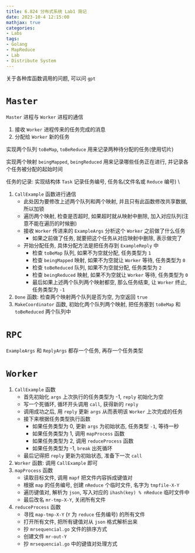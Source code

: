 ```yaml
---
title: 6.824 分布式系统 Lab1 简记
date: 2023-10-4 12:15:00
mathjax: true
categories:
- Labs
tags: 
- Golang
- MapReduce
- Lab
- Distribute System
---
```


关于各种库函数调用的问题, 可以问 `gpt`

# `Master` 

`Master` 进程与 `Worker` 进程的通信
1. 接收 `Worker` 进程传来的任务完成的消息
2. 分配给 `Worker` 新的任务

实现两个队列 `toBeMap`, `toBeReduce` 用来记录两种待分配的任务(使用切片) 

实现两个映射 `beingMapped`, `beingReduced` 用来记录哪些任务正在进行, 并记录各个任务被分配的起始时间

任务的记录: 实现结构体 `Task` 记录任务编号, 任务名(文件名或 `Reduce` 编号) \

1. `CallExample` 函数进行通信
    - 此处因为要修改上述两个队列和两个映射, 并且只有此函数修改共享数据, 所以加锁
    - 遍历两个映射, 检查是否超时, 如果超时就从映射中删除, 加入对应队列(注意不能在遍历的时候删)
    - 接收 `Worker` 传进来的 `ExampleArgs` 分析这个 `Worker` 之前做了什么任务
        - 如果之前做了任务, 就要把这个任务从对应映射中删除, 表示做完了
    - 开始分配任务, 具体分配方法是把任务存到 `ExampleReply` 中
        - 检查 `toBeMap` 队列, 如果不为空就分配, 任务类型为 `1` 
        - 检查 `beingMapped` 映射, 如果不为空就让 `Worker` 等待, 任务类型为 `0`
        - 检查 `toBeReduced` 队列, 如果不为空就分配, 任务类型为 `2`
        - 检查 `beingReduced` 映射, 如果不为空就让 `Worker` 等待, 任务类型为 `0`
        - 最后如果上述两个队列两个映射都空, 那么任务结束, 让 `Worker` 终止, 任务类型为 `-1`
2. `Done` 函数: 检查两个映射两个队列是否为空, 为空返回 `true`
3. `MakeCoordinator` 函数, 初始化两个队列两个映射, 把任务塞到 `toBeMap` 和 `toBeReduced` 两个队列中

# `RPC` 

`ExampleArgs` 和 `ReplyArgs` 都存一个任务, 再存一个任务类型

# `Worker` 

1. `CallExample` 函数
    - 首先初始化 `args` 上次执行的任务类型为 -1,  `reply` 初始化为空 
    - 写一个死循环, 循环开头调用 `call`, 获得新的 `reply`
    - 调用成功之后, 用 `reply` 更新 `args` 从而表明该 `Worker` 上次完成的任务
    - 接下来根据任务类型执行函数
        - 如果任务类型为 0, 更新 `args` 为初始状态, 任务类型 `-1`, 等待一秒
        - 如果任务类型为 1, 调用 `mapProcess` 函数
        - 如果任务类型为 2, 调用 `reduceProcess` 函数
        - 如果任务类型为 -1, `break` 出死循环
    - 最后记得把 `reply` 更新为初始状态, 准备下一次 `call`
2. `Worker` 函数: 调用 `CallExample` 即可
3. `mapProcess` 函数
    - 读取目标文件, 调用 `mapf` 把文件内容拆成键值对
    - 根据 `map` 的任务编号, 创建 `nReduce` 个临时文件, 名字为 `tmpfile-X-Y`
    - 遍历键值对, 解析为 `json`, 写入对应的 `ihash(key) % nReduce` 临时文件中
    - 最后改名 `mr-tmp-X-Y`, 关闭所有文件
4. `reduceProcess` 函数
    - 寻找 `map-tmp-X-Y` (`Y` 为 `reduce` 任务编号) 的所有文件
    - 打开所有文件, 把所有键值对从 `json` 格式解析出来
    - 抄 `mrsequencial.go` 文件的排序方式
    - 创建文件 `mr-out-Y`
    - 抄 `mrsequencial.go` 中的键值对处理方式
